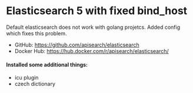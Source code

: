 # Elasticsearch 5 with fixed bind_host

Default elasticsearch does not work with golang projetcs. Added config which fixes this problem.

- GitHub: https://github.com/apisearch/elasticsearch
- Docker Hub: https://hub.docker.com/r/apisearch/elasticsearch/


#### Installed some additional things:

- icu plugin
- czech dictionary

